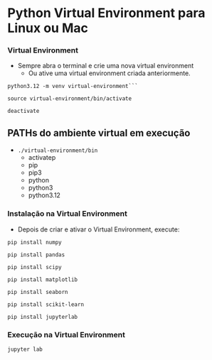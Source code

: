 # Python Virtual Environment para Linux ou Mac

### Virtual Environment 
- Sempre abra o terminal e crie uma nova virtual environment
  - Ou ative uma virtual environment criada anteriormente.
  
```console
python3.12 -m venv virtual-environment```  
``` 

```console
source virtual-environment/bin/activate
```  
  
```console title="Para desativar o ambiente virtual do Python"
deactivate
```  

## PATHs do ambiente virtual em execução
- `./virtual-environment/bin`
  - activatep
  - pip
  - pip3
  - python
  - python3
  - python3.12

### Instalação na Virtual Environment  
- Depois de criar e ativar o Virtual Environment, execute:

```console
pip install numpy
```  
  
```console
pip install pandas
```  

```console
pip install scipy
```  

```console
pip install matplotlib
```  
  
```console
pip install seaborn
```  

```console
pip install scikit-learn
```  

```console
pip install jupyterlab
```  
  
### Execução na Virtual Environment  

```console
jupyter lab
```  
